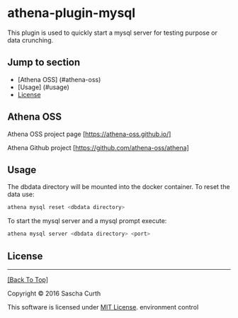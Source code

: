 athena-plugin-mysql
===================

This plugin is used to quickly start a mysql server for testing purpose or data crunching.

## Jump to section
* [Athena OSS] (#athena-oss)
* [Usage] (#usage)
* [License](#license)

## Athena OSS

Athena OSS project page [https://athena-oss.github.io/]

Athena Github project [https://github.com/athena-oss/athena]

## Usage

The dbdata directory will be mounted into the docker container. To reset the data use:

```bash
athena mysql reset <dbdata directory>
```

To start the mysql server and a mysql prompt execute:
```bash
athena mysql server <dbdata directory> <port> 
```

## License
---
[[Back To Top]](#jump-to-section)

Copyright © 2016 Sascha Curth

This software is licensed under [MIT License](http://scurth.mit-license.org/). environment control
